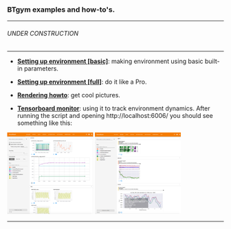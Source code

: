 ### BTgym examples and how-to's.
****
###### UNDER CONSTRUCTION
****
- **[Setting up environment [basic]](./setting_up_environment_basic.ipynb)**: making environment using basic built-in parameters.

- **[Setting up environment [full]](./setting_up_environment_full.ipynb)**: do it like a Pro.
 
- **[Rendering howto](./rendering_howto.ipynb)**: get cool pictures.

- **[Tensorboard monitor](./tensorboard_monitor.ipynb)**: using it to track environment dynamics.
 After running the script and opening http://localhost:6006/ you should see something like this:

[<img src="./img/tb_1_2017-07-06.png " width="200">](./img/tb_1_2017-07-06.png) [<img src="./img/tb_2_2017-07-06.png " width="200">](./img/tb_2_2017-07-06.png)


****

 
  
 